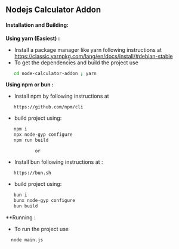 ## Nodejs Calculator Addon

#### Installation and Building:
**Using yarn (Easiest) :**
- Install a package manager like yarn following instructions at https://classic.yarnpkg.com/lang/en/docs/install/#debian-stable
- To get the dependencies and build the project use 
```bash
   cd node-calculator-addon ; yarn
```

**Using npm or bun :**
- Install npm by following instructions at
```
   https://github.com/npm/cli
```
- build project using:
```bash
   npm i
   npx node-gyp configure
   npm run build
```
               or 
- Install bun following instructions  at :
```
   https://bun.sh
```
- build project using:
```bash
   bun i
   bunx node-gyp configure
   bun build
```

**Running :
- To run the project use
```bash
  node main.js
```
